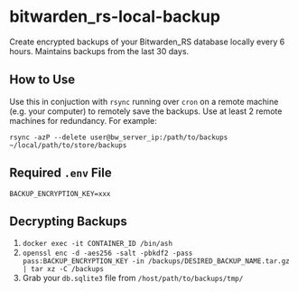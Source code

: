 # bitwarden_rs-local-backup
Create encrypted backups of your Bitwarden_RS database locally every 6 hours. Maintains backups from the last 30 days.

## How to Use

Use this in conjuction with `rsync` running over `cron` on a remote machine (e.g. your computer) to remotely save the backups. Use at least 2 remote machines for redundancy. For example:

```
rsync -azP --delete user@bw_server_ip:/path/to/backups ~/local/path/to/store/backups
```

## Required `.env` File
```
BACKUP_ENCRYPTION_KEY=xxx
```

## Decrypting Backups
1. `docker exec -it CONTAINER_ID /bin/ash`
2. `openssl enc -d -aes256 -salt -pbkdf2 -pass pass:BACKUP_ENCRYPTION_KEY -in /backups/DESIRED_BACKUP_NAME.tar.gz | tar xz -C /backups`
3. Grab your `db.sqlite3` file from `/host/path/to/backups/tmp/`